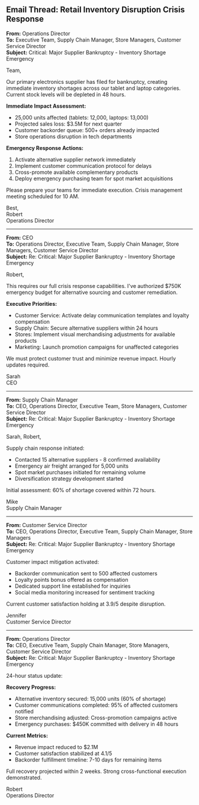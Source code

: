## Email Thread: Retail Inventory Disruption Crisis Response

**From:** Operations Director  
**To:** Executive Team, Supply Chain Manager, Store Managers, Customer Service Director  
**Subject:** Critical: Major Supplier Bankruptcy - Inventory Shortage Emergency  

Team,

Our primary electronics supplier has filed for bankruptcy, creating immediate inventory shortages across our tablet and laptop categories. Current stock levels will be depleted in 48 hours.

**Immediate Impact Assessment:**
- 25,000 units affected (tablets: 12,000, laptops: 13,000)
- Projected sales loss: $3.5M for next quarter
- Customer backorder queue: 500+ orders already impacted
- Store operations disruption in tech departments

**Emergency Response Actions:**
1. Activate alternative supplier network immediately
2. Implement customer communication protocol for delays
3. Cross-promote available complementary products
4. Deploy emergency purchasing team for spot market acquisitions

Please prepare your teams for immediate execution. Crisis management meeting scheduled for 10 AM.

Best,  
Robert  
Operations Director  

---

**From:** CEO  
**To:** Operations Director, Executive Team, Supply Chain Manager, Store Managers, Customer Service Director  
**Subject:** Re: Critical: Major Supplier Bankruptcy - Inventory Shortage Emergency  

Robert,

This requires our full crisis response capabilities. I've authorized $750K emergency budget for alternative sourcing and customer remediation.

**Executive Priorities:**
- Customer Service: Activate delay communication templates and loyalty compensation
- Supply Chain: Secure alternative suppliers within 24 hours
- Stores: Implement visual merchandising adjustments for available products
- Marketing: Launch promotion campaigns for unaffected categories

We must protect customer trust and minimize revenue impact. Hourly updates required.

Sarah  
CEO  

---

**From:** Supply Chain Manager  
**To:** CEO, Operations Director, Executive Team, Store Managers, Customer Service Director  
**Subject:** Re: Critical: Major Supplier Bankruptcy - Inventory Shortage Emergency  

Sarah, Robert,

Supply chain response initiated:
- Contacted 15 alternative suppliers - 8 confirmed availability
- Emergency air freight arranged for 5,000 units
- Spot market purchases initiated for remaining volume
- Diversification strategy development started

Initial assessment: 60% of shortage covered within 72 hours.

Mike  
Supply Chain Manager  

---

**From:** Customer Service Director  
**To:** CEO, Operations Director, Executive Team, Supply Chain Manager, Store Managers  
**Subject:** Re: Critical: Major Supplier Bankruptcy - Inventory Shortage Emergency  

Customer impact mitigation activated:
- Backorder communication sent to 500 affected customers
- Loyalty points bonus offered as compensation
- Dedicated support line established for inquiries
- Social media monitoring increased for sentiment tracking

Current customer satisfaction holding at 3.9/5 despite disruption.

Jennifer  
Customer Service Director  

---

**From:** Operations Director  
**To:** CEO, Executive Team, Supply Chain Manager, Store Managers, Customer Service Director  
**Subject:** Re: Critical: Major Supplier Bankruptcy - Inventory Shortage Emergency  

24-hour status update:

**Recovery Progress:**
- Alternative inventory secured: 15,000 units (60% of shortage)
- Customer communications completed: 95% of affected customers notified
- Store merchandising adjusted: Cross-promotion campaigns active
- Emergency purchases: $450K committed with delivery in 48 hours

**Current Metrics:**
- Revenue impact reduced to $2.1M
- Customer satisfaction stabilized at 4.1/5
- Backorder fulfillment timeline: 7-10 days for remaining items

Full recovery projected within 2 weeks. Strong cross-functional execution demonstrated.

Robert  
Operations Director